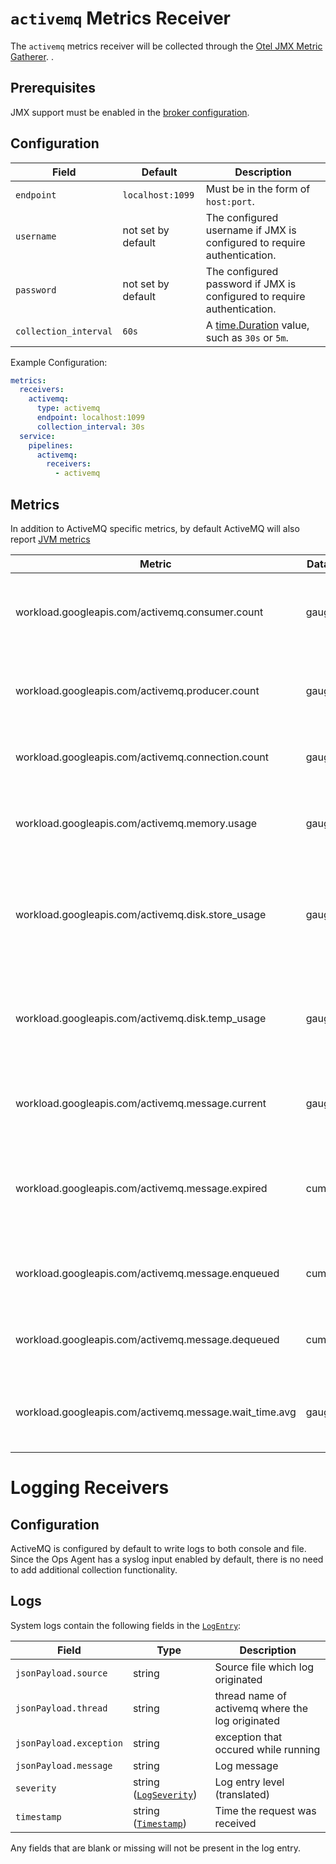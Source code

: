# `activemq` Metrics Receiver

The `activemq` metrics receiver will be collected through the [Otel JMX Metric Gatherer](https://github.com/open-telemetry/opentelemetry-java-contrib/tree/main/jmx-metrics).
.

## Prerequisites

JMX support must be enabled in the [broker configuration](https://activemq.apache.org/jmx).

## Configuration

| Field                 | Default            | Description |
| ---                   |--------------------| ---         |
| `endpoint`            | `localhost:1099`   | Must be in the form of `host:port`.|
| `username`            | not set by default | The configured username if JMX is configured to require authentication. |
| `password`            | not set by default | The configured password if JMX is configured to require authentication. |
| `collection_interval` | `60s`              | A [time.Duration](https://pkg.go.dev/time#ParseDuration) value, such as `30s` or `5m`. |


Example Configuration:

```yaml
metrics:
  receivers:
    activemq:
      type: activemq
      endpoint: localhost:1099
      collection_interval: 30s
  service:
    pipelines:
      activemq:
        receivers:
          - activemq
```

## Metrics
In addition to ActiveMQ specific metrics, by default ActiveMQ will also report [JVM metrics](https://github.com/GoogleCloudPlatform/ops-agent/blob/master/docs/jvm.md#metrics)

| Metric                                                                          | Data Type | Unit        | Labels      | Description |
| ---                                                                             | ---       | ---         | ---         | ---         | 
| workload.googleapis.com/activemq.consumer.count                                 | gauge     | consumers   | destination | The number of consumers currently reading from the broker.|
| workload.googleapis.com/activemq.producer.count                                 | gauge     | producers   | destination | The number of producers currently attached to the broker. |
| workload.googleapis.com/activemq.connection.count                               | gauge     | connections |             | The total number of current connections. |
| workload.googleapis.com/activemq.memory.usage                                   | gauge     | %           | destination | The percentage of configured memory used. |
| workload.googleapis.com/activemq.disk.store_usage                               | gauge     | %           |             | The percentage of configured disk used for persistent messages. |
| workload.googleapis.com/activemq.disk.temp_usage                                | gauge     | %           |             | The percentage of configured disk used for non-persistent messages. |
| workload.googleapis.com/activemq.message.current                                | gauge     | messages    | destination | The current number of messages waiting to be consumed. |
| workload.googleapis.com/activemq.message.expired                                | cumulative| messages    | destination | The total number of messages not delivered because they expired. |
| workload.googleapis.com/activemq.message.enqueued                               | cumulative| messages    | destination | The total number of messages received by the broker. |
| workload.googleapis.com/activemq.message.dequeued                               | cumulative| messages    | destination | The total number of messages delivered to consumers. |
| workload.googleapis.com/activemq.message.wait_time.avg                          | gauge     | ms          | destination | The average time a message was held on a destination. |


#  Logging Receivers

## Configuration

ActiveMQ is configured by default to write logs to both console and file. Since the Ops Agent has a syslog input enabled by default, there is no need to add additional collection functionality.



## Logs

System logs contain the following fields in the [`LogEntry`](https://cloud.google.com/logging/docs/reference/v2/rest/v2/LogEntry):

| Field                    | Type | Description                                      |
|--------------------------| ---- |--------------------------------------------------|
| `jsonPayload.source`     | string | Source file which log originated                 |
| `jsonPayload.thread`     | string | thread name of activemq where the log originated |
| `jsonPayload.exception`  | string | exception that occured while running             |
| `jsonPayload.message`    | string | Log message                                      |
| `severity`               | string ([`LogSeverity`](https://cloud.google.com/logging/docs/reference/v2/rest/v2/LogEntry#LogSeverity)) | Log entry level (translated)                     |
| `timestamp`              | string ([`Timestamp`](https://developers.google.com/protocol-buffers/docs/reference/google.protobuf#google.protobuf.Timestamp)) | Time the request was received                    |

Any fields that are blank or missing will not be present in the log entry.
